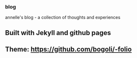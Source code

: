 ### blog
annelle's blog - a collection of thoughts and experiences

## Built with Jekyll and github pages

## Theme: https://github.com/bogoli/-folio
